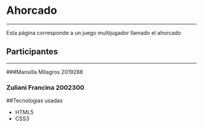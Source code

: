 # Ahorcado
***
Esta página  corresponde a un juego multijugador llamado el ahorcado
## Participantes
***
###Mansilla Milagros 2019288
### Zuliani Francina 2002300
##Tecnologias usadas  
- HTML5
- CSS3
